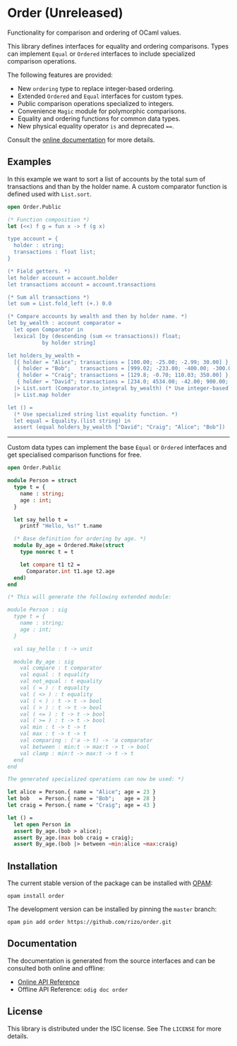 # Order (Unreleased)

Functionality for comparison and ordering of OCaml values.

This library defines interfaces for equality and ordering comparisons.
Types can implement `Equal` or `Ordered` interfaces to include specialized
comparison operations.

The following features are provided:

- New `ordering` type to replace integer-based ordering.
- Extended `Ordered` and `Equal` interfaces for custom types.
- Public comparison operations specialized to integers.
- Convenience `Magic` module for polymorphic comparisons.
- Equality and ordering functions for common data types.
- New physical equality operator `is` and deprecated `==`.

Consult the [online documentation](http://odis.io/doc/order) for more details.

## Examples

In this example we want to sort a list of accounts by the total sum of transactions and than by the holder name. A custom comparator function is defined used with `List.sort`.

```ocaml
open Order.Public

(* Function composition *)
let (<<) f g = fun x -> f (g x)

type account = {
  holder : string;
  transactions : float list;
}

(* Field getters. *)
let holder account = account.holder
let transactions account = account.transactions

(* Sum all transactions *)
let sum = List.fold_left (+.) 0.0

(* Compare accounts by wealth and then by holder name. *)
let by_wealth : account comparator =
  let open Comparator in
  lexical [by (descending (sum << transactions)) float;
           by holder string]

let holders_by_wealth =
  [{ holder = "Alice"; transactions = [100.00; -25.00; -2.99; 30.00] };
   { holder = "Bob";   transactions = [999.02; -233.00; -400.00; -300.00] };
   { holder = "Craig"; transactions = [129.8; -0.70; 110.03; 350.00] };
   { holder = "David"; transactions = [234.0; 4534.00; -42.00; 900.00; -5000.00] }]
  |> List.sort (Comparator.to_integral by_wealth) (* Use integer-based comparator *)
  |> List.map holder

let () =
  (* Use specialized string list equality function. *)
  let equal = Equality.(list string) in
  assert (equal holders_by_wealth ["David"; "Craig"; "Alice"; "Bob"])
```

---

Custom data types can implement the base `Equal` or `Ordered` interfaces and get specialised comparison functions for free.

```ocaml
open Order.Public

module Person = struct
  type t = {
    name : string;
    age : int;
  }

  let say_hello t =
    printf "Hello, %s!" t.name

  (* Base definition for ordering by age. *)
  module By_age = Ordered.Make(struct
    type nonrec t = t

    let compare t1 t2 =
      Comparator.int t1.age t2.age
  end)
end

(* This will generate the following extended module:

module Person : sig
  type t = {
    name : string;
    age : int;
  }

  val say_hello : t -> unit

  module By_age : sig
    val compare : t comparator
    val equal : t equality
    val not_equal : t equality
    val ( = ) : t equality
    val ( <> ) : t equality
    val ( < ) : t -> t -> bool
    val ( > ) : t -> t -> bool
    val ( <= ) : t -> t -> bool
    val ( >= ) : t -> t -> bool
    val min : t -> t -> t
    val max : t -> t -> t
    val comparing : ('a -> t) -> 'a comparator
    val between : min:t -> max:t -> t -> bool
    val clamp : min:t -> max:t -> t -> t
  end
end

The generated specialized operations can now be used: *)

let alice = Person.{ name = "Alice"; age = 23 }
let bob   = Person.{ name = "Bob";   age = 28 }
let craig = Person.{ name = "Craig"; age = 43 }

let () =
  let open Person in
  assert By_age.(bob > alice);
  assert By_age.(max bob craig = craig);
  assert By_age.(bob |> between ~min:alice ~max:craig)
```


## Installation

The current stable version of the package can be installed with [OPAM](http://opam.ocaml.org):

```
opam install order
```

The development version can be installed by pinning the `master` branch:

```
opam pin add order https://github.com/rizo/order.git
```

## Documentation

The documentation is generated from the source interfaces and can be consulted both online and offline:

- [Online API Reference](http://odis.io/doc/order)
- Offline API Reference: `odig doc order`


## License

This library is distributed under the ISC license. See The `LICENSE` for more details.

